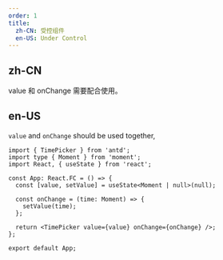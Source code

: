```yaml
---
order: 1
title:
  zh-CN: 受控组件
  en-US: Under Control
---
```


## zh-CN

value 和 onChange 需要配合使用。

## en-US

`value` and `onChange` should be used together,

```tsx
import { TimePicker } from 'antd';
import type { Moment } from 'moment';
import React, { useState } from 'react';

const App: React.FC = () => {
  const [value, setValue] = useState<Moment | null>(null);

  const onChange = (time: Moment) => {
    setValue(time);
  };

  return <TimePicker value={value} onChange={onChange} />;
};

export default App;
```
